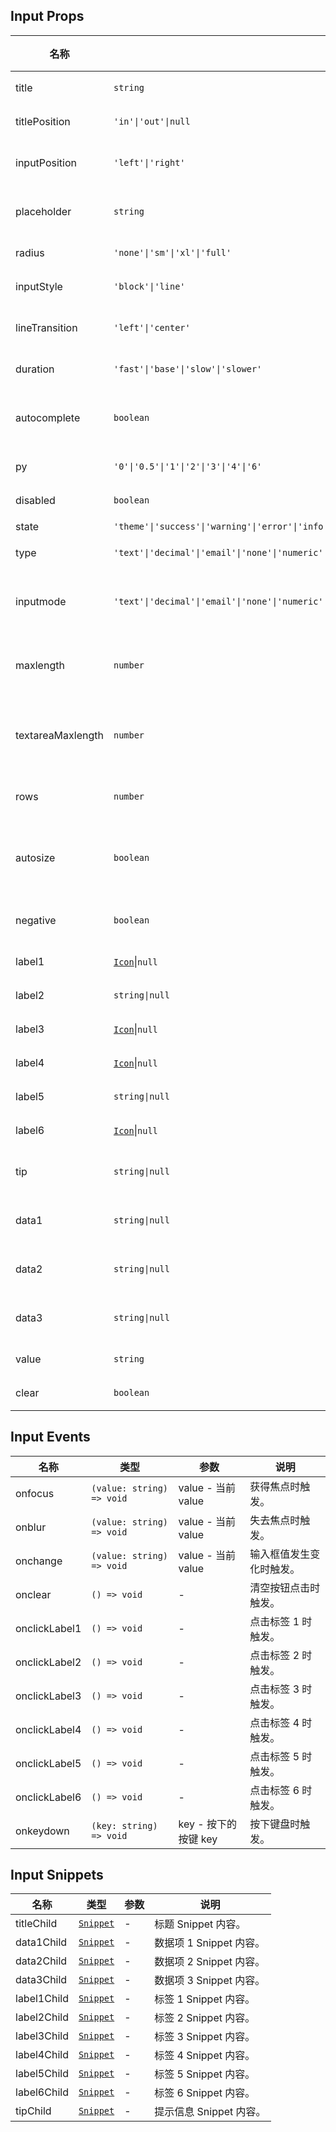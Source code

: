 ## Input Props

| 名称              | 类型                                                                                                      | 默认值    | 必传 | 说明                            |
| ----------------- | --------------------------------------------------------------------------------------------------------- | --------- | ---- | ------------------------------- |
| title             | `string`                                                                                                  | `''`      | N    | 标题内容。                      |
| titlePosition     | `'in'\|'out'\|null`                                                                                       | `'out'`   | N    | 标题位置。                      |
| inputPosition     | `'left'\|'right'`                                                                                         | `'left'`  | N    | 输入框文字位置。                |
| placeholder       | `string`                                                                                                  | `''`      | N    | 输入框提示文本。                |
| radius            | `'none'\|'sm'\|'xl'\|'full'`                                                                              | `'sm'`    | N    | 圆角风格。                      |
| inputStyle        | `'block'\|'line'`                                                                                         | `'block'` | N    | 输入框风格。                    |
| lineTransition    | `'left'\|'center'`                                                                                         | `'left'`  | N    | 线性过渡位置。                  |
| duration          | `'fast'\|'base'\|'slow'\|'slower'`                                                                        | `'base'`  | N    | 过渡时间。                      |
| autocomplete      | `boolean`                                                                                                 | `true`    | N    | 是否开启自动填充功能。          |
| py                | `'0'\|'0.5'\|'1'\|'2'\|'3'\|'4'\|'6'`                                                                     | `'2'`     | N    | 垂直间距。                      |
| disabled          | `boolean`                                                                                                 | `false`   | N    | 是否禁用。                      |
| state             | `'theme'\|'success'\|'warning'\|'error'\|'info'`                                                          | `'theme'` | N    | 状态。                          |
| type              | `'text'\|'decimal'\|'email'\|'none'\|'numeric'\|'search'\|'tel'\|'url'\|'password'\|'number'\|'textarea'` | `'text'`  | N    | 输入框类型。                    |
| inputmode         | `'text'\|'decimal'\|'email'\|'none'\|'numeric'\|'search'\|'tel'\|'url'\|''`                               | `''`      | N    | 指定输入的数据类型。            |
| maxlength         | `number`                                                                                                  | `24`      | N    | 最多可输入文本长度。            |
| textareaMaxlength | `number`                                                                                                  | `200`     | N    | textarea 时最多可输入文本长度。 |
| rows              | `number`                                                                                                  | `2`       | N    | textarea 时行数。               |
| autosize          | `boolean`                                                                                                 | `false`   | N    | textarea 时是否自动调整高度。   |
| negative          | `boolean`                                                                                                 | `false`   | N    | 是否允许输入负数。              |
| label1            | [`Icon`](https://stdf.design/components?nav=icon&tab=1)\|`null`                                         | `null`    | N    | 标签 1 内容。                   |
| label2            | `string\|null`                                                                                            | `null`    | N    | 标签 2 内容。                   |
| label3            | [`Icon`](https://stdf.design/components?nav=icon&tab=1)\|`null`                                         | `null`    | N    | 标签 3 内容。                   |
| label4            | [`Icon`](https://stdf.design/components?nav=icon&tab=1)\|`null`                                         | `null`    | N    | 标签 4 内容。                   |
| label5            | `string\|null`                                                                                            | `null`    | N    | 标签 5 内容。                   |
| label6            | [`Icon`](https://stdf.design/components?nav=icon&tab=1)\|`null`                                         | `null`    | N    | 标签 6 内容。                   |
| tip               | `string\|null`                                                                                            | `null`    | N    | 提示信息内容。                  |
| data1             | `string\|null`                                                                                            | `null`    | N    | 数据项 1 内容。                 |
| data2             | `string\|null`                                                                                            | `null`    | N    | 数据项 2 内容。                 |
| data3             | `string\|null`                                                                                            | `null`    | N    | 数据项 3 内容。                 |
| value             | `string`                                                                                                  | `''`      | N    | 输入框值。                      |
| clear             | `boolean`                                                                                                 | `false`   | N    | 是否可清空。                    |

## Input Events

| 名称          | 类型                      | 参数                 | 说明                     |
| ------------- | ------------------------- | -------------------- | ------------------------ |
| onfocus       | `(value: string) => void` | value - 当前 value   | 获得焦点时触发。         |
| onblur        | `(value: string) => void` | value - 当前 value   | 失去焦点时触发。         |
| onchange      | `(value: string) => void` | value - 当前 value   | 输入框值发生变化时触发。 |
| onclear       | `() => void`              | -                    | 清空按钮点击时触发。     |
| onclickLabel1 | `() => void`              | -                    | 点击标签 1 时触发。      |
| onclickLabel2 | `() => void`              | -                    | 点击标签 2 时触发。      |
| onclickLabel3 | `() => void`              | -                    | 点击标签 3 时触发。      |
| onclickLabel4 | `() => void`              | -                    | 点击标签 4 时触发。      |
| onclickLabel5 | `() => void`              | -                    | 点击标签 5 时触发。      |
| onclickLabel6 | `() => void`              | -                    | 点击标签 6 时触发。      |
| onkeydown     | `(key: string) => void`   | key - 按下的按键 key | 按下键盘时触发。         |

## Input Snippets

| 名称        | 类型                                                                | 参数 | 说明                    |
| ----------- | ------------------------------------------------------------------- | ---- | ----------------------- |
| titleChild  | [`Snippet`](https://svelte.dev/docs/svelte/snippet#Typing-snippets) | -    | 标题 Snippet 内容。     |
| data1Child  | [`Snippet`](https://svelte.dev/docs/svelte/snippet#Typing-snippets) | -    | 数据项 1 Snippet 内容。 |
| data2Child  | [`Snippet`](https://svelte.dev/docs/svelte/snippet#Typing-snippets) | -    | 数据项 2 Snippet 内容。 |
| data3Child  | [`Snippet`](https://svelte.dev/docs/svelte/snippet#Typing-snippets) | -    | 数据项 3 Snippet 内容。 |
| label1Child | [`Snippet`](https://svelte.dev/docs/svelte/snippet#Typing-snippets) | -    | 标签 1 Snippet 内容。   |
| label2Child | [`Snippet`](https://svelte.dev/docs/svelte/snippet#Typing-snippets) | -    | 标签 2 Snippet 内容。   |
| label3Child | [`Snippet`](https://svelte.dev/docs/svelte/snippet#Typing-snippets) | -    | 标签 3 Snippet 内容。   |
| label4Child | [`Snippet`](https://svelte.dev/docs/svelte/snippet#Typing-snippets) | -    | 标签 4 Snippet 内容。   |
| label5Child | [`Snippet`](https://svelte.dev/docs/svelte/snippet#Typing-snippets) | -    | 标签 5 Snippet 内容。   |
| label6Child | [`Snippet`](https://svelte.dev/docs/svelte/snippet#Typing-snippets) | -    | 标签 6 Snippet 内容。   |
| tipChild    | [`Snippet`](https://svelte.dev/docs/svelte/snippet#Typing-snippets) | -    | 提示信息 Snippet 内容。 |
